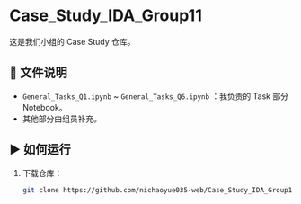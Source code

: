 # Case_Study_IDA_Group11

这是我们小组的 Case Study 仓库。  

## 📂 文件说明
- `General_Tasks_Q1.ipynb` ~ `General_Tasks_Q6.ipynb` ：我负责的 Task 部分 Notebook。  
- 其他部分由组员补充。  

## ▶️ 如何运行
1. 下载仓库：
   ```bash
   git clone https://github.com/nichaoyue035-web/Case_Study_IDA_Group11.git
